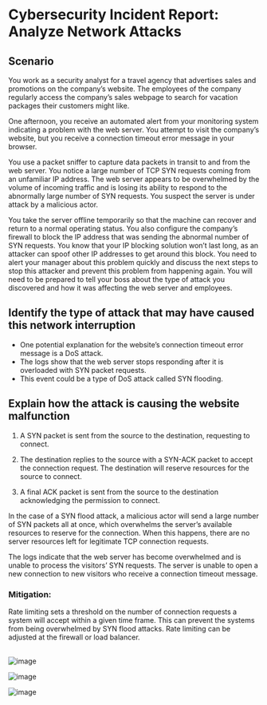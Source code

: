 # Cybersecurity Incident Report: Analyze Network Attacks

## Scenario

You work as a security analyst for a travel agency that advertises sales and promotions on the company’s website. The employees of the company regularly access the company’s sales webpage to search for vacation packages their customers might like. 

One afternoon, you receive an automated alert from your monitoring system indicating a problem with the web server. You attempt to visit the company’s website, but you receive a connection timeout error message in your browser.

You use a packet sniffer to capture data packets in transit to and from the web server. You notice a large number of TCP SYN requests coming from an unfamiliar IP address. The web server appears to be overwhelmed by the volume of incoming traffic and is losing its ability to respond to the abnormally large number of SYN requests. You suspect the server is under attack by a malicious actor. 

You take the server offline temporarily so that the machine can recover and return to a normal operating status. You also configure the company’s firewall to block the IP address that was sending the abnormal number of SYN requests. You know that your IP blocking solution won’t last long, as an attacker can spoof other IP addresses to get around this block. You need to alert your manager about this problem quickly and discuss the next steps to stop this attacker and prevent this problem from happening again. You will need to be prepared to tell your boss about the type of attack you discovered and how it was affecting the web server and employees.

## Identify the type of attack that may have caused this network interruption

*	One potential explanation for the website’s connection timeout error message is
a DoS attack. 
*	The logs show that the web server stops responding after it is
overloaded with SYN packet requests. 
*	This event could be a type of DoS attack called SYN flooding.

## Explain how the attack is causing the website malfunction

1.	A SYN packet is sent from the source to the destination, requesting to
connect.

2.	The destination replies to the source with a SYN-ACK packet to accept
the connection request. The destination will reserve resources for the
source to connect.

3.	A final ACK packet is sent from the source to the destination
acknowledging the permission to connect.


In the case of a SYN flood attack, a malicious actor will send a large number of
SYN packets all at once, which overwhelms the server’s available resources to
reserve for the connection. When this happens, there are no server resources
left for legitimate TCP connection requests.

The logs indicate that the web server has become overwhelmed and is unable
to process the visitors’ SYN requests. The server is unable to open a new
connection to new visitors who receive a connection timeout message.

### Mitigation:
Rate limiting sets a threshold on the number of connection requests a system will accept within
a given time frame. This can prevent the systems from being overwhelmed by SYN flood
attacks. Rate limiting can be adjusted at the firewall or load balancer.
 <br />
 <br />

![image](https://github.com/user-attachments/assets/5bb5660b-471b-4d20-9d41-8afadaed7207)

![image](https://github.com/user-attachments/assets/57fb4ccd-8fba-45ef-a8f1-c19b2dd1cc0a)

![image](https://github.com/user-attachments/assets/3e76958e-1765-4fe1-9ce6-64fc45bdd5bb)

